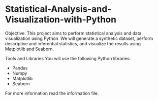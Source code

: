# Statistical-Analysis-and-Visualization-with-Python

Objective:
This project aims to perform statistical analysis and data visualization using Python. We will generate a synthetic 
dataset, perform descriptive and inferential statistics, and visualize the results using Matplotlib and Seaborn.

Tools and Libraries
You will use the following Python libraries:
- Pandas
- Numpy
- Matplotlib
- Seaborn

For more information read the information file.
